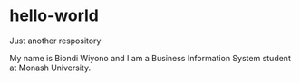 # hello-world
Just another respository

My name is Biondi Wiyono and I am a Business Information System student at Monash University.
